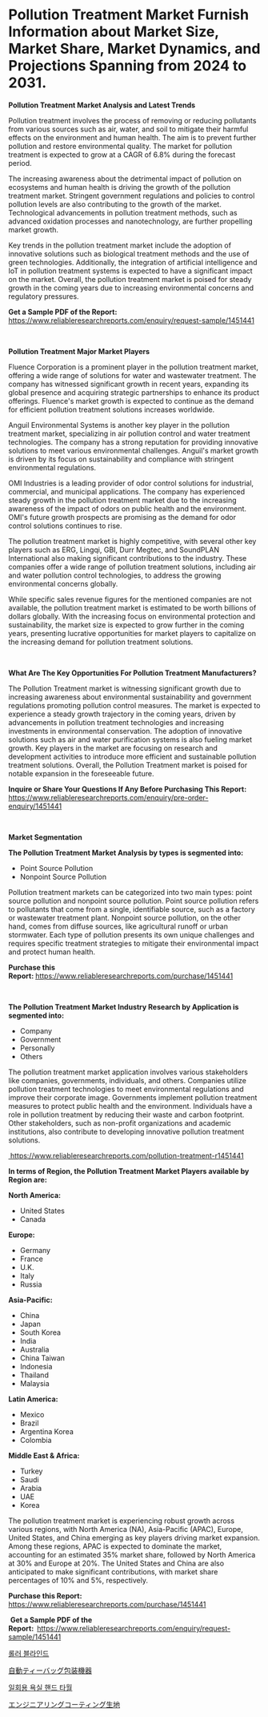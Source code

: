<p><h1>Pollution Treatment Market Furnish Information about Market Size, Market Share, Market Dynamics, and Projections Spanning from 2024 to 2031.</h1></p><p><strong>Pollution Treatment Market Analysis and Latest Trends</strong></p>
<p><p>Pollution treatment involves the process of removing or reducing pollutants from various sources such as air, water, and soil to mitigate their harmful effects on the environment and human health. The aim is to prevent further pollution and restore environmental quality. The market for pollution treatment is expected to grow at a CAGR of 6.8% during the forecast period.</p><p>The increasing awareness about the detrimental impact of pollution on ecosystems and human health is driving the growth of the pollution treatment market. Stringent government regulations and policies to control pollution levels are also contributing to the growth of the market. Technological advancements in pollution treatment methods, such as advanced oxidation processes and nanotechnology, are further propelling market growth.</p><p>Key trends in the pollution treatment market include the adoption of innovative solutions such as biological treatment methods and the use of green technologies. Additionally, the integration of artificial intelligence and IoT in pollution treatment systems is expected to have a significant impact on the market. Overall, the pollution treatment market is poised for steady growth in the coming years due to increasing environmental concerns and regulatory pressures.</p></p>
<p><strong>Get a Sample PDF of the Report:&nbsp;</strong> <a href="https://www.reliableresearchreports.com/enquiry/request-sample/1451441">https://www.reliableresearchreports.com/enquiry/request-sample/1451441</a></p>
<p>&nbsp;</p>
<p><strong>Pollution Treatment Major Market Players</strong></p>
<p><p>Fluence Corporation is a prominent player in the pollution treatment market, offering a wide range of solutions for water and wastewater treatment. The company has witnessed significant growth in recent years, expanding its global presence and acquiring strategic partnerships to enhance its product offerings. Fluence's market growth is expected to continue as the demand for efficient pollution treatment solutions increases worldwide.</p><p>Anguil Environmental Systems is another key player in the pollution treatment market, specializing in air pollution control and water treatment technologies. The company has a strong reputation for providing innovative solutions to meet various environmental challenges. Anguil's market growth is driven by its focus on sustainability and compliance with stringent environmental regulations.</p><p>OMI Industries is a leading provider of odor control solutions for industrial, commercial, and municipal applications. The company has experienced steady growth in the pollution treatment market due to the increasing awareness of the impact of odors on public health and the environment. OMI's future growth prospects are promising as the demand for odor control solutions continues to rise.</p><p>The pollution treatment market is highly competitive, with several other key players such as ERG, Lingqi, GBI, Durr Megtec, and SoundPLAN International also making significant contributions to the industry. These companies offer a wide range of pollution treatment solutions, including air and water pollution control technologies, to address the growing environmental concerns globally.</p><p>While specific sales revenue figures for the mentioned companies are not available, the pollution treatment market is estimated to be worth billions of dollars globally. With the increasing focus on environmental protection and sustainability, the market size is expected to grow further in the coming years, presenting lucrative opportunities for market players to capitalize on the increasing demand for pollution treatment solutions.</p></p>
<p>&nbsp;</p>
<p><strong>What Are The Key Opportunities For Pollution Treatment Manufacturers?</strong></p>
<p><p>The Pollution Treatment market is witnessing significant growth due to increasing awareness about environmental sustainability and government regulations promoting pollution control measures. The market is expected to experience a steady growth trajectory in the coming years, driven by advancements in pollution treatment technologies and increasing investments in environmental conservation. The adoption of innovative solutions such as air and water purification systems is also fueling market growth. Key players in the market are focusing on research and development activities to introduce more efficient and sustainable pollution treatment solutions. Overall, the Pollution Treatment market is poised for notable expansion in the foreseeable future.</p></p>
<p><strong>Inquire or Share Your Questions If Any Before Purchasing This Report:</strong> <a href="https://www.reliableresearchreports.com/enquiry/pre-order-enquiry/1451441">https://www.reliableresearchreports.com/enquiry/pre-order-enquiry/1451441</a></p>
<p>&nbsp;</p>
<p><strong>Market Segmentation</strong></p>
<p><strong>The Pollution Treatment Market Analysis by types is segmented into:</strong></p>
<p><ul><li>Point Source Pollution</li><li>Nonpoint Source Pollution</li></ul></p>
<p><p>Pollution treatment markets can be categorized into two main types: point source pollution and nonpoint source pollution. Point source pollution refers to pollutants that come from a single, identifiable source, such as a factory or wastewater treatment plant. Nonpoint source pollution, on the other hand, comes from diffuse sources, like agricultural runoff or urban stormwater. Each type of pollution presents its own unique challenges and requires specific treatment strategies to mitigate their environmental impact and protect human health.</p></p>
<p><strong>Purchase this Report:&nbsp;</strong><a href="https://www.reliableresearchreports.com/purchase/1451441">https://www.reliableresearchreports.com/purchase/1451441</a></p>
<p>&nbsp;</p>
<p><strong>The Pollution Treatment Market Industry Research by Application is segmented into:</strong></p>
<p><ul><li>Company</li><li>Government</li><li>Personally</li><li>Others</li></ul></p>
<p><p>The pollution treatment market application involves various stakeholders like companies, governments, individuals, and others. Companies utilize pollution treatment technologies to meet environmental regulations and improve their corporate image. Governments implement pollution treatment measures to protect public health and the environment. Individuals have a role in pollution treatment by reducing their waste and carbon footprint. Other stakeholders, such as non-profit organizations and academic institutions, also contribute to developing innovative pollution treatment solutions.</p></p>
<p><a href="https://www.reliableresearchreports.com/pollution-treatment-r1451441">&nbsp;https://www.reliableresearchreports.com/pollution-treatment-r1451441</a></p>
<p><strong>In terms of Region, the Pollution Treatment Market Players available by Region are:</strong></p>
<p>
    <p> <strong> North America: </strong>
        <ul>
            <li>United States</li>
            <li>Canada</li>
        </ul>
        </p> 
    <p> <strong> Europe: </strong>
        <ul>
            <li>Germany</li>
            <li>France</li>
            <li>U.K.</li>
            <li>Italy</li>
            <li>Russia</li>
        </ul>
        </p> 
    <p> <strong> Asia-Pacific: </strong>
        <ul>
            <li>China</li>
            <li>Japan</li>
            <li>South Korea</li>
            <li>India</li>
            <li>Australia</li>
            <li>China Taiwan</li>
            <li>Indonesia</li>
            <li>Thailand</li>
            <li>Malaysia</li>
        </ul>
        </p> 
    <p> <strong> Latin America: </strong>
        <ul>
            <li>Mexico</li>
            <li>Brazil</li>
            <li>Argentina Korea</li>
            <li>Colombia</li>
        </ul>
        </p> 
    <p> <strong> Middle East & Africa: </strong>
        <ul>
            <li>Turkey</li>
            <li>Saudi</li>
            <li>Arabia</li>
            <li>UAE</li>
            <li>Korea</li>
        </ul>
    </p>
    </p>
<p><p>The pollution treatment market is experiencing robust growth across various regions, with North America (NA), Asia-Pacific (APAC), Europe, United States, and China emerging as key players driving market expansion. Among these regions, APAC is expected to dominate the market, accounting for an estimated 35% market share, followed by North America at 30% and Europe at 20%. The United States and China are also anticipated to make significant contributions, with market share percentages of 10% and 5%, respectively.</p></p>
<p><strong>Purchase this Report: </strong><a href="https://www.reliableresearchreports.com/purchase/1451441">https://www.reliableresearchreports.com/purchase/1451441</a></p>
<p>&nbsp;<strong>Get a Sample PDF of the Report:&nbsp;&nbsp;</strong><a href="https://www.reliableresearchreports.com/enquiry/request-sample/1451441">https://www.reliableresearchreports.com/enquiry/request-sample/1451441</a></p>
<p><strong></strong></p>
<p><p><a href="https://medium.com/@jenniferstanley2022/%EB%A1%A4%EB%9F%AC-%EB%B8%94%EB%9D%BC%EC%9D%B8%EB%93%9C-%EC%8B%9C%EC%9E%A5-%EC%8B%9C%EC%9E%A5-%EC%A0%90%EC%9C%A0%EC%9C%A8-%EC%8B%9C%EC%9E%A5-%EB%8F%99%ED%96%A5-%EB%B0%8F-%EB%AF%B8%EB%9E%98-%EC%84%B1%EC%9E%A5-%ED%83%90%EC%83%89-c842a1f9b13a">롤러 블라인드</a></p><p><a href="https://medium.com/@bertramveum2023/%E8%87%AA%E5%8B%95%E7%B4%85%E8%8C%B6%E3%83%91%E3%83%83%E3%82%B1%E3%83%BC%E3%82%B8%E3%83%B3%E3%82%B0%E6%A9%9F%E5%99%A8%E3%81%AE%E5%B8%82%E5%A0%B4%E8%AA%BF%E6%9F%BB%E3%83%AC%E3%83%9D%E3%83%BC%E3%83%88-%E3%81%9D%E3%81%AE%E6%AD%B4%E5%8F%B2%E3%81%A82031%E5%B9%B4%E3%81%BE%E3%81%A7%E3%81%AE%E4%BA%88%E6%B8%AC-37e97a583bf5">自動ティーバッグ包装機器</a></p><p><a href="https://medium.com/@crumbles67678/%EC%9D%BC%ED%9A%8C%EC%9A%A9-%ED%99%94%EC%9E%A5%EC%8B%A4-%EC%86%90%EC%88%98%EA%B1%B4-%EC%8B%9C%EC%9E%A5-%EC%A2%85%EB%A5%98-%EC%9D%91%EC%9A%A9-%EB%B0%8F-%EC%A7%80%EB%A6%AC%EB%B3%84-%EC%A2%85%ED%95%A9-%ED%8F%89%EA%B0%80-d37f4e7bd9e3">일회용 욕실 핸드 타월</a></p><p><a href="https://medium.com/@madelynhowe2023/%E3%82%A8%E3%83%B3%E3%82%B8%E3%83%8B%E3%82%A2%E3%83%AA%E3%83%B3%E3%82%B0%E3%81%95%E3%82%8C%E3%81%9F%E3%82%B3%E3%83%BC%E3%83%86%E3%83%83%E3%83%89%E3%83%95%E3%82%A1%E3%83%96%E3%83%AA%E3%83%83%E3%82%AF%E5%B8%82%E5%A0%B4%E3%81%AE%E3%83%A1%E3%83%88%E3%83%AA%E3%82%AF%E3%82%B9%E3%82%92%E8%A7%A3%E8%AA%AD%E3%81%99%E3%82%8B-%E5%B8%82%E5%A0%B4%E3%82%B7%E3%82%A7%E3%82%A2-%E3%83%88%E3%83%AC%E3%83%B3%E3%83%89-%E6%88%90%E9%95%B7%E3%83%91%E3%82%BF%E3%83%BC%E3%83%B3-ff645060e85d">エンジニアリングコーティング生地</a></p></p>